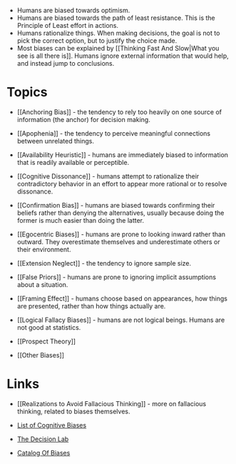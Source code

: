 * Humans are biased towards optimism.
* Humans are biased towards the path of least resistance. This is the Principle of Least effort in actions.
* Humans rationalize things. When making decisions, the goal is not to pick the correct option, but to justify the choice made.
* Most biases can be explained by [[Thinking Fast And Slow|What you see is all there is]]. Humans ignore external information that would help, and instead jump to conclusions.
# Topics
* [[Anchoring Bias]] - the tendency to rely too heavily on one source of information (the anchor) for decision making.

* [[Apophenia]] - the tendency to perceive meaningful connections between unrelated things.

* [[Availability Heuristic]] - humans are immediately biased to information that is readily available or perceptible.

* [[Cognitive Dissonance]] - humans attempt to rationalize their contradictory behavior in an effort to appear more rational or to resolve dissonance.

* [[Confirmation Bias]] - humans are biased towards confirming their beliefs rather than denying the alternatives, usually because doing the former is much easier than doing the latter.

* [[Egocentric Biases]] - humans are prone to looking inward rather than outward. They overestimate themselves and underestimate others or their environment.

* [[Extension Neglect]] - the tendency to ignore sample size.

* [[False Priors]] - humans are prone to ignoring implicit assumptions about a situation.

* [[Framing Effect]] - humans choose based on appearances, how things are presented, rather than how things actually are.

* [[Logical Fallacy Biases]] - humans are not logical beings. Humans are not good at statistics.

* [[Prospect Theory]]

* [[Other Biases]]

# Links
* [[Realizations to Avoid Fallacious Thinking]] - more on fallacious thinking, related to biases themselves.

* [List of Cognitive Biases](https://en.wikipedia.org/wiki/List_of_cognitive_biases) 
* [The Decision Lab](https://thedecisionlab.com/biases-index)
* [Catalog Of Biases](https://catalogofbias.org/biases/)